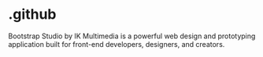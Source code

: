 # .github
Bootstrap Studio by IK Multimedia is a powerful web design and prototyping application built for front-end developers, designers, and creators.
